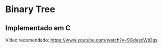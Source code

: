 # Binary Tree
## Implementado em C


Vídeo recomendado:
<a  href="https://www.youtube.com/watch?v=9GdesxWtOgs"
    target="_blank">
    https://www.youtube.com/watch?v=9GdesxWtOgs</a>